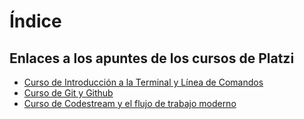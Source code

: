 # Índice

## Enlaces a los apuntes de los cursos de Platzi

- [Curso de Introducción a la Terminal y Línea de Comandos](./TerminalCourse/notes/Index.md)
- [Curso de Git y Github](./GitAndGithubCourse/notes/Index.md)
- [Curso de Codestream y el flujo de trabajo moderno](CodeStreamCourse/notes/Intro.md)
